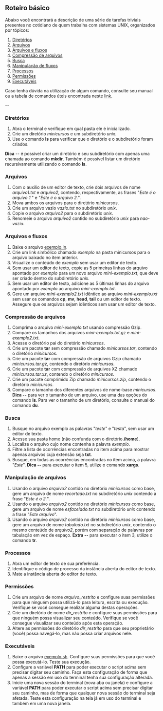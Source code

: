 ## Roteiro básico

Abaixo você encontrará a descrição de uma série de tarefas triviais presentes no cotidiano de quem trabalha com sistemas UNIX, organizados por tópicos:

1. [Diretórios](#dirs)
1. [Arquivos](#files)
1. [Arquivos e fluxos](#streams)
1. [Compressão de arquivos](#compression)
1. [Busca](#seeking)
1. [Manipulação de fluxos](#manip)
1. [Processos](#processes)
1. [Permissões](#permissions)
1. [Executáveis](#running)

Caso tenha dúvida na utilização de algum comando, consulte seu manual ou a tabela de comandos úteis encontrada neste [link](http://cheatsheetworld.com/programming/unix-linux-cheat-sheet/).

--

### <a name="dirs">Diretórios</a>

1. Abra o terminal e verifique em qual pasta ele é inicializado. 
1. Crie um diretório *minicursos* e um subdiretório *unix*.
1. Use o comando **ls** para verificar que o diretório e o subdiretório foram criados.

**Dica** -- é possível criar um diretório e seu subdiretório com apenas uma chamada ao comando **mkdir**. Também é possível listar um diretório recursivamente utilizando o comando **ls**.

### <a name="files">Arquivos</a>

1. Com o auxílio de um editor de texto, crie dois arquivos de nome *arquivo1.txt* e *arquivo2*, contendo, respectivamente, as frases "*Este é o arquivo 1.*" e "*Este é o arquivo 2.*".
1. Mova ambos os arquivos para o diretório *minicursos*.
1. Crie um arquivo vazio *vazio.txt* no subdiretório *unix*.
1. Copie o arquivo *arquivo2* para o subdiretório *unix*.
1. Renomeie o arquivo *arquivo2* contido no subdiretório *unix* para *nao-vazio*.

### <a name="streams">Arquivos e fluxos</a>

1. Baixe o arquivo [exemplo.in](../files/exemplo.in).
1. Crie um link simbólico chamado *exemplo* na pasta minicursos para o arquivo baixado no item anterior.
1. Visualize o conteúdo de *exemplo* sem usar um editor de texto.
1. Sem usar um editor de texto, copie as 5 primeiras linhas do arquivo apontado por *exemplo* para um novo arquivo *mini-exemplo.txt*, que deve ser criado dentro do subdiretório *unix*.
1. Sem usar um editor de texto, adicione as 5 últimas linhas do arquivo apontado por *exemplo* ao arquivo *mini-exemplo.txt*.
1. Gere um arquivo *mini-exemplo2.txt* idêntico ao arquivo *mini-exemplo.txt* sem usar os comandos **cp**, **mv**, **head**, **tail** ou um editor de texto. Assegure que os arquivos sejam idênticos sem usar um editor de texto.

### <a name="compression">Compressão de arquivos</a>

1. Comprima o arquivo *mini-exemplo.txt* usando compressão Gzip.
1. Compare os tamanhos dos arquivos *mini-exemplo.txt.gz* e *mini-exemplo2.txt*.
1. Acesse o diretório pai do diretório *minicursos*.
1. Crie um pacote **tar** sem compressão chamado *minicursos.tar*, contendo o diretório *minicursos*.
1. Crie um pacote **tar** com compressão de arquivos Gzip chamado *minicursos.tar.gz*, contendo o diretório *minicursos*.
1. Crie um pacote **tar** com compressão de arquivos XZ chamado *minicursos.tar.xz*, contendo o diretório *minicursos*.
1. Crie um pacote comprimido Zip chamado *minicursos.zip*, contendo o diretório *minicursos*.
1. Compare o tamanho dos diferentes arquivos de nome-base *minicursos*.
**Dica --** para ver o tamanho de um arquivo, use uma das opções do comando **ls**. Para ver o tamanho de um diretório, consulte o manual do comando **du**.

### <a name="seeking">Busca</a>

1. Busque no arquivo exemplo as palavras "*teste*" e "*testa*", sem usar um editor de texto.
1. Acesse sua pasta home (não confunda com o diretório **/home**).
1. Localize o arquivo cujo nome contenha a palavra *exemplo*.
1. Filtre a lista de ocorrências encontradas no item acima para mostrar apenas arquivos cuja extensão seja **txt**.
1. Busque, em todas as ocorrências encontradas no item acima, a palavra "*Este*".
**Dica --** para executar o item 5, utilize o comando **xargs**.

### <a name="manip">Manipulação de arquivos</a>

1. Usando o arquivo *arquivo2* contido no diretório *minicursos* como base, gere um arquivo de nome *recortado.txt* no subdiretório *unix* contendo a frase "*Este é o 2.*".
1. Usando o arquivo *arquivo2* contido no diretório *minicursos* como base, gere um arquivo de nome *esfacelado.txt* no subdiretório *unix* contendo a frase "*Este arquivo*".
1. Usando o arquivo *arquivo2* contido no diretório *minicursos* como base, gere um arquivo de nome *tabulado.txt* no subdiretório *unix*, contendo o mesmo conteúdo de *arquivo2*, porém com separação de palavras por tabulação em vez de espaço.
**Extra --** para executar o item 3, utilize o comando **tr**.

### <a name="processes">Processos</a>

1. Abra um editor de texto de sua preferência.
1. Identifique o código de processo da instância aberta do editor de texto.
1. Mate a instância aberta do editor de texto.

### <a name="permissions">Permissões</a>

1. Crie um arquivo de nome *arquivo_restrito* e configure suas permissões para que ninguém possa utilizá-lo para leitura, escrita ou execução. Verifique se você consegue realizar alguma destas operações.
1. Crie um diretório de nome *dir_restrito* e configure suas permissões para que ninguém possa visualizar seu conteúdo. Verifique se você consegue visualizar seu conteúdo após esta operação.
1. Altere as permissões do diretório *dir_restrito* para que seu proprietário (você) possa navegá-lo, mas não possa criar arquivos nele.

### <a name="running">Executáveis</a>

1. Baixe o arquivo [exemplo.sh](../files/exemplo.sh). Configure suas permissões para que você possa executá-lo. Teste sua execução.
1. Configure a variável **PATH** para poder executar o script acima sem precisar digitar seu caminho. Faça esta configuração de forma que apenas a sessão em uso do terminal tenha sua configuração alterada.
1. Inicie uma nova sessão do terminal (nova aba ou janela) e configure a variável **PATH** para poder executar o script acima sem precisar digitar seu caminho, mas de forma que qualquer nova sessão do terminal seja afetada. Teste esta configuração na tela já em uso do terminal e também em uma nova janela.

